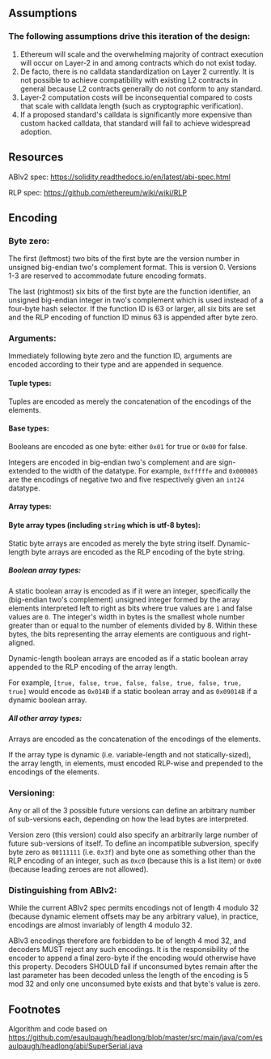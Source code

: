 
## Assumptions

### The following assumptions drive this iteration of the design:

1. Ethereum will scale and the overwhelming majority of contract execution will occur on Layer-2 in and among contracts which do not exist today.
2. De facto, there is no calldata standardization on Layer 2 currently. It is not possible to achieve compatibility with existing L2 contracts in general because L2 contracts generally do not conform to any standard.
3. Layer-2 computation costs will be inconsequential compared to costs that scale with calldata length (such as cryptographic verification).
4. If a proposed standard's calldata is significantly more expensive than custom hacked calldata, that standard will fail to achieve widespread adoption.

## Resources

ABIv2 spec: https://solidity.readthedocs.io/en/latest/abi-spec.html

RLP spec: https://github.com/ethereum/wiki/wiki/RLP

## Encoding

### Byte zero:

The first (leftmost) two bits of the first byte are the version number in unsigned big-endian two's complement format. This is version 0. Versions 1-3 are reserved to accommodate future encoding formats.

The last (rightmost) six bits of the first byte are the function identifier, an unsigned big-endian integer in two's complement which is used instead of a four-byte hash selector. If the function ID is 63 or larger, all six bits are set and the RLP encoding of function ID minus 63 is appended after byte zero.

### Arguments:

Immediately following byte zero and the function ID, arguments are encoded according to their type and are appended in sequence.

#### Tuple types:

Tuples are encoded as merely the concatenation of the encodings of the elements.

#### Base types:

Booleans are encoded as one byte: either `0x01` for true or `0x00` for false.

Integers are encoded in big-endian two's complement and are sign-extended to the width of the datatype. For example, `0xfffffe` and `0x000005` are the encodings of negative two and five respectively given an `int24` datatype.

#### Array types:

#### Byte array types (including `string` which is utf-8 bytes):

Static byte arrays are encoded as merely the byte string itself. Dynamic-length byte arrays are encoded as the RLP encoding of the byte string.

##### Boolean array types:

A static boolean array is encoded as if it were an integer, specifically the (big-endian two's complement) unsigned integer formed by the array elements interpreted left to right as bits where true values are `1` and false values are `0`. The integer's width in bytes is the smallest whole number greater than or equal to the number of elements divided by 8. Within these bytes, the bits representing the array elements are contiguous and right-aligned.

Dynamic-length boolean arrays are encoded as if a static boolean array appended to the RLP encoding of the array length.

For example, `[true, false, true, false, false, true, false, true, true]` would encode as `0x014B` if a static boolean array and as `0x09014B` if a dynamic boolean array.

##### All other array types:

Arrays are encoded as the concatenation of the encodings of the elements.

If the array type is dynamic (i.e. variable-length and not statically-sized), the array length, in elements, must encoded RLP-wise and prepended to the encodings of the elements.

### Versioning:

Any or all of the 3 possible future versions can define an arbitrary number of sub-versions each, depending on how the lead bytes are interpreted.

Version zero (this version) could also specify an arbitrarily large number of future sub-versions of itself. To define an incompatible subversion, specify byte zero as `00111111` (i.e. `0x3f`) and byte one as something other than the RLP encoding of an integer, such as `0xc0` (because this is a list item) or `0x00` (because leading zeroes are not allowed).

### Distinguishing from ABIv2:

While the current ABIv2 spec permits encodings not of length 4 modulo 32 (because dynamic element offsets may be any arbitrary value), in practice, encodings are almost invariably of length 4 modulo 32.

ABIv3 encodings therefore are forbidden to be of length 4 mod 32, and decoders MUST reject any such encodings. It is the responsibility of the encoder to append a final zero-byte if the encoding would otherwise have this property. Decoders SHOULD fail if unconsumed bytes remain after the last parameter has been decoded unless the length of the encoding is 5 mod 32 and only one unconsumed byte exists and that byte's value is zero.

## Footnotes

Algorithm and code based on https://github.com/esaulpaugh/headlong/blob/master/src/main/java/com/esaulpaugh/headlong/abi/SuperSerial.java
